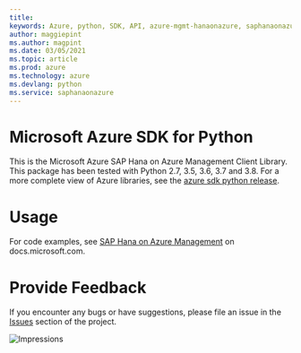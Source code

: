 ```yaml
---
title: 
keywords: Azure, python, SDK, API, azure-mgmt-hanaonazure, saphanaonazure
author: maggiepint
ms.author: magpint
ms.date: 03/05/2021
ms.topic: article
ms.prod: azure
ms.technology: azure
ms.devlang: python
ms.service: saphanaonazure
---
```


# Microsoft Azure SDK for Python

This is the Microsoft Azure SAP Hana on Azure Management Client Library.
This package has been tested with Python 2.7, 3.5, 3.6, 3.7 and 3.8.
For a more complete view of Azure libraries, see the [azure sdk python release](https://aka.ms/azsdk/python/all).


# Usage

For code examples, see [SAP Hana on Azure Management](https://docs.microsoft.com/python/api/overview/azure/hanaonazure)
on docs.microsoft.com.


# Provide Feedback

If you encounter any bugs or have suggestions, please file an issue in the
[Issues](https://github.com/Azure/azure-sdk-for-python/issues)
section of the project.


![Impressions](https://azure-sdk-impressions.azurewebsites.net/api/impressions/azure-sdk-for-python%2Fazure-mgmt-hanaonazure%2FREADME.png)

